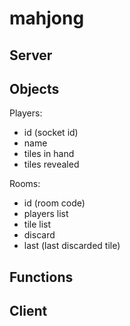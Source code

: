 # mahjong

## Server
## Objects
Players:
- id (socket id)
- name
- tiles in hand
- tiles revealed

Rooms:
- id (room code)
- players list
- tile list
- discard
- last (last discarded tile)

## Functions

## Client
